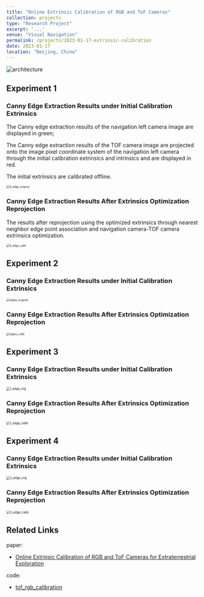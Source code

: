 ```yaml
---
title: "Online Extrinsic Calibration of RGB and ToF Cameras"
collection: projects
type: "Research Project"
excerpt: '...'
venue: "Visual Navigation"
permalink: /projects/2023-01-17-extrinsic-calibration
date: 2023-01-17
location: "Beijing, China"
---
```


<img src="https://sunqinxuan.github.io/images/projects-2023-01-17-img0.png" alt="architecture" />

## Experiment 1

<!--
### 初始标定外参的Canny边缘提取结果

导航左相机图像的Canny边缘提取结果，以绿色显示；

TOF相机图像的Canny边缘提取结果，通过初始标定外参与内参，投影到导航左相机的图像像素坐标系下，以红色显示。

初始外参为离线标定的外参。
-->

### Canny Edge Extraction Results under Initial Calibration Extrinsics

The Canny edge extraction results of the navigation left camera image are displayed in green;

The Canny edge extraction results of the TOF camera image are projected onto the image pixel coordinate system of the navigation left camera through the initial calibration extrinsics and intrinsics and are displayed in red.

The initial extrinsics are calibrated offline.

<img src="https://sunqinxuan.github.io/images/projects-2023-01-17-img1.png" alt="4_edge_original" style="zoom: 50%;" />

<!--
### 经过外参优化再投影的Canny边缘结果

通过最近邻边缘点关联与导航相机-TOF相机外参优化，使用优化后的外参再投影后的结果。
-->

### Canny Edge Extraction Results After Extrinsics Optimization Reprojection

The results after reprojection using the optimized extrinsics through nearest neighbor edge point association and navigation camera-TOF camera extrinsics optimization.

<img src="https://sunqinxuan.github.io/images/projects-2023-01-17-img2.png" alt="4_edge_calib" style="zoom: 50%;" />


## Experiment 2

### Canny Edge Extraction Results under Initial Calibration Extrinsics

<img src="https://sunqinxuan.github.io/images/projects-2023-01-17-img3.png" alt="edges_original" style="zoom:50%;" />

### Canny Edge Extraction Results After Extrinsics Optimization Reprojection

<img src="https://sunqinxuan.github.io/images/projects-2023-01-17-img4.png" alt="edges_calib" style="zoom:50%;" />

## Experiment 3

### Canny Edge Extraction Results under Initial Calibration Extrinsics

<img src="https://sunqinxuan.github.io/images/projects-2023-01-17-img5.png" alt="1_edge_org" style="zoom:57%;" />

### Canny Edge Extraction Results After Extrinsics Optimization Reprojection

<img src="https://sunqinxuan.github.io/images/projects-2023-01-17-img6.png" alt="1_edge_calib" style="zoom:57%;" />

## Experiment 4

### Canny Edge Extraction Results under Initial Calibration Extrinsics

<img src="https://sunqinxuan.github.io/images/projects-2023-01-17-img7.png" alt="3_edge_org" style="zoom:57%;" />

### Canny Edge Extraction Results After Extrinsics Optimization Reprojection

<img src="https://sunqinxuan.github.io/images/projects-2023-01-17-img8.png" alt="3_edge_calib" style="zoom:57%;" />


## Related Links 

paper:
- [Online Extrinsic Calibration of RGB and ToF Cameras for Extraterrestrial Exploration](https://sunqinxuan.github.io/publication/CCC2023)

code:
- [tof_rgb_calibration](https://github.com/sunqinxuan/tof_rgb_calibration)










